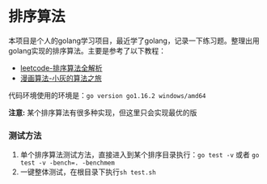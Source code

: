 排序算法
====
本项目是个人的golang学习项目，最近学了golang，记录一下练习题。整理出用golang实现的排序算法。主要是参考了以下教程：
- [leetcode-排序算法全解析](https://leetcode-cn.com/leetbook/read/sort-algorithms/evdcgv/)
- [漫画算法-小灰的算法之旅](https://leetcode-cn.com/leetbook/read/journey-of-algorithm/5eay2g/)

代码环境使用的环境是：`go version go1.16.2 windows/amd64`

**注意:** 某个排序算法有很多种实现，但这里只会实现最优的版

### 测试方法

1. 单个排序算法测试方法，直接进入到某个排序目录执行：`go test -v` 或者 `go test -v -bench=. -benchmem`
2. 一键整体测试，在根目录下执行`sh test.sh`
